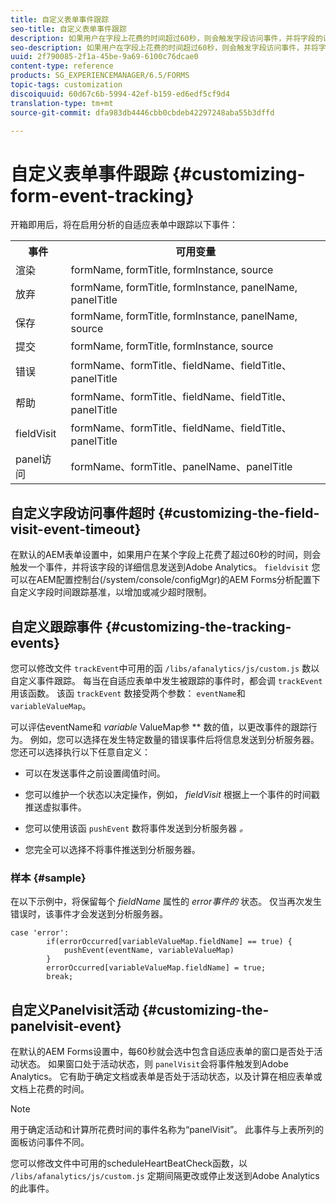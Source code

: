 ```yaml
---
title: 自定义表单事件跟踪
seo-title: 自定义表单事件跟踪
description: 如果用户在字段上花费的时间超过60秒，则会触发字段访问事件，并将字段的详细信息发送到Adobe SiteCatalyst。
seo-description: 如果用户在字段上花费的时间超过60秒，则会触发字段访问事件，并将字段的详细信息发送到Adobe SiteCatalyst。
uuid: 2f790085-2f1a-45be-9a69-6100c76dcae0
content-type: reference
products: SG_EXPERIENCEMANAGER/6.5/FORMS
topic-tags: customization
discoiquuid: 60d67c6b-5994-42ef-b159-ed6edf5cf9d4
translation-type: tm+mt
source-git-commit: dfa983db4446cbb0cbdeb42297248aba55b3dffd

---
```



# 自定义表单事件跟踪 {#customizing-form-event-tracking}

开箱即用后，将在启用分析的自适应表单中跟踪以下事件：

<table>
 <tbody>
  <tr>
   <th>事件</th>
   <th>可用变量</th>
  </tr>
  <tr>
   <td>渲染</td>
   <td>formName, formTitle, formInstance, source</td>
  </tr>
  <tr>
   <td>放弃</td>
   <td>formName, formTitle, formInstance, panelName, panelTitle</td>
  </tr>
  <tr>
   <td>保存</td>
   <td>formName, formTitle, formInstance, panelName, source</td>
  </tr>
  <tr>
   <td>提交</td>
   <td>formName, formTitle, formInstance, source</td>
  </tr>
  <tr>
   <td>错误</td>
   <td>formName、formTitle、fieldName、fieldTitle、panelTitle</td>
  </tr>
  <tr>
   <td>帮助</td>
   <td>formName、formTitle、fieldName、fieldTitle、panelTitle</td>
  </tr>
  <tr>
   <td>fieldVisit</td>
   <td>formName、formTitle、fieldName、fieldTitle、panelTitle<br /> </td>
  </tr>
  <tr>
   <td>panel访问</td>
   <td>formName、formTitle、panelName、panelTitle</td>
  </tr>
 </tbody>
</table>

## 自定义字段访问事件超时 {#customizing-the-field-visit-event-timeout}

在默认的AEM表单设置中，如果用户在某个字段上花费了超过60秒的时间，则会触发一个事件，并将该字段的详细信息发送到Adobe Analytics。 `fieldvisit` 您可以在AEM配置控制台(/system/console/configMgr)的AEM Forms分析配置下自定义字段时间跟踪基准，以增加或减少超时限制。

## 自定义跟踪事件 {#customizing-the-tracking-events}

您可以修改文件 `trackEvent`中可用的函 `/libs/afanalytics/js/custom.js` 数以自定义事件跟踪。 每当在自适应表单中发生被跟踪的事件时，都会调 `trackEvent`用该函数。 该函 `trackEvent` 数接受两个参数： `eventName`和 `variableValueMap`。

可以评估eventName和 *variable* ValueMap参 ** 数的值，以更改事件的跟踪行为。 例如，您可以选择在发生特定数量的错误事件后将信息发送到分析服务器。 您还可以选择执行以下任意自定义：

* 可以在发送事件之前设置阈值时间。
* 您可以维护一个状态以决定操作，例如， *fieldVisit* 根据上一个事件的时间戳推送虚拟事件。
* 您可以使用该函 `pushEvent` 数将事件发送到分析服务器 *。*

* 您完全可以选择不将事件推送到分析服务器。

### 样本 {#sample}

在以下示例中，将保留每个 *fieldName* 属性的 *error事件的* 状态。 仅当再次发生错误时，该事件才会发送到分析服务器。

```
case 'error':
        if(errorOccurred[variableValueMap.fieldName] == true) {
            pushEvent(eventName, variableValueMap)
        }
        errorOccurred[variableValueMap.fieldName] = true;
        break;
```

## 自定义Panelvisit活动 {#customizing-the-panelvisit-event}

在默认的AEM Forms设置中，每60秒就会选中包含自适应表单的窗口是否处于活动状态。 如果窗口处于活动状态，则 `panelVisit`会将事件触发到Adobe Analytics。 它有助于确定文档或表单是否处于活动状态，以及计算在相应表单或文档上花费的时间。

>[!NOTE]
>
>用于确定活动和计算所花费时间的事件名称为“panelVisit”。 此事件与上表所列的面板访问事件不同。

您可以修改文件中可用的scheduleHeartBeatCheck函数，以 `/libs/afanalytics/js/custom.js` 定期间隔更改或停止发送到Adobe Analytics的此事件。
